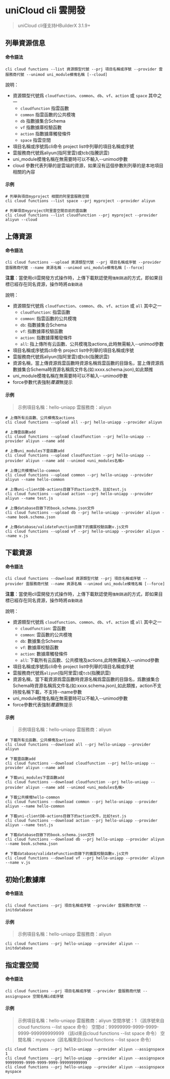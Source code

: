 # uniCloud cli 雲開發

> uniCloud cli僅支持HBuilderX 3.1.9+

## 列舉資源信息

#### 命令語法

```shell
cli cloud functions --list 資源類型代號 --prj 項目名稱或序號 --provider 雲服務商代號 --unimod uni_module模塊名稱 [--cloud]
```

說明：

- 資源類型代號爲 `cloudfunction`、`common`、`db`、`vf`、`action` 或 `space` 其中之一
	- `cloudfunction` 指雲函數
	- `common` 指雲函數的公共模塊
	- `db` 指數據集合Schema
	- `vf` 指數據庫校驗函數
	- `action` 指數據庫觸發條件
	- `space` 指雲空間
- 項目名稱或序號爲cli命令 project list中列舉的項目名稱或序號
- 雲服務商代號爲aliyun(指阿里雲)或tcb(指騰訊雲)
- uni_module模塊名稱在無需要時可以不輸入--unimod參數
- cloud 參數代表列舉的是雲端的資源，如果沒有這個參數則列舉的是本地項目相關的內容

#### 示例

```shell
# 列舉與項目myproject 相關的阿里雲服務空間
cli cloud functions --list space --prj myproject --provider aliyun

# 列舉項目myproject阿里雲空間目前的雲函數
cli cloud functions --list cloudfunction --prj myproject --provider aliyun --cloud 
```

## 上傳資源

#### 命令語法

```shell
cli cloud functions --upload 資源類型代號 --prj 項目名稱或序號 --provider 雲服務商代號 --name 資源名稱 --unimod uni_module模塊名稱 [--force]
```

**注意**：當使用cli雲開發方式操作時，上傳下載默認使用`強制跳過`的方式，即如果目標已經存在同名資源，操作時將`自動跳過`

說明：

- 資源類型代號爲 `cloudfunction`、`common`、`db`、`vf`、`action` 或 `all` 其中之一
	- `cloudfunction`: 指雲函數
	- `common`: 指雲函數的公共模塊
	- `db`: 指數據集合Schema
	- `vf`: 指數據庫校驗函數
	- `action`:  指數據庫觸發條件
	- `all`: 指上傳所有云函數、公共模塊及actions,此時無需輸入--unimod參數
- 項目名稱或序號爲cli命令 project list中列舉的項目名稱或序號
- 雲服務商代號爲aliyun(指阿里雲)或tcb(指騰訊雲)
- 資源名稱，當上傳資源爲雲函數時資源名稱爲雲函數的目錄名，當上傳資源爲數據集合Schema時資源名稱爲文件名(如:xxxx.schema.json),如此類推 
- uni_module模塊名稱在無需要時可以不輸入--unimod參數
- force參數代表強制*覆蓋*無提示

#### 示例

> 示例項目名稱：hello-uniapp 雲服務商：aliyun

```shell
# 上傳所有云函數、公共模塊及actions
cli cloud functions --upload all --prj hello-uniapp --provider aliyun

# 上傳雲函數add
cli cloud functions --upload cloudfunction --prj hello-uniapp --provider aliyun --name add

# 上傳uni_modules下雲函數add 
cli cloud functions --upload cloudfunction --prj hello-uniapp --provider aliyun --name add --unimod <uni_modules名稱>

# 上傳公共模塊hello-common
cli cloud functions --upload common --prj hello-uniapp --provider aliyun --name hello-common

# 上傳uni-clientDB-actions目錄下的action文件，比如test.js
cli cloud functions --upload action --prj hello-uniapp --provider aliyun --name test.js

# 上傳database目錄下的book.schema.json文件
cli cloud functions --upload db --prj hello-uniapp --provider aliyun --name book.schema.json

# 上傳database/validateFunction目錄下的擴展校驗函數v.js文件
cli cloud functions --upload vf --prj hello-uniapp --provider aliyun --name v.js
```

## 下載資源

#### 命令語法

```shell
cli cloud functions --download 資源類型代號 --prj 項目名稱或序號 --provider 雲服務商代號 --name 資源名稱 --unimod uni_module模塊名稱 [--force]
```

**注意**：當使用cli雲開發方式操作時，上傳下載默認使用`強制跳過`的方式，即如果目標已經存在同名資源，操作時將`自動跳過`

說明：

- 資源類型代號爲 `cloudfunction`、`common`、`db`、`vf`、`action` 或 `all` 其中之一
	- `cloudfunction`: 雲函數
	- `common`: 雲函數的公共模塊
	- `db`: 數據集合Schema
	- `vf`: 數據庫校驗函數
	- `action`: 數據庫觸發條件
	- `all`: 下載所有云函數、公共模塊及actions,此時無需輸入--unimod參數
- 項目名稱或序號爲cli命令 project list中列舉的項目名稱或序號
- 雲服務商代號爲`aliyun`(指阿里雲)或`tcb`(指騰訊雲)
- 資源名稱，當下載資源爲雲函數時資源名稱爲雲函數的目錄名，爲數據集合Schema時資源名稱爲文件名(如:xxxx.schema.json),如此類推，action不支持按名稱下載，不支持--name參數
- uni_module模塊名稱在無需要時可以不輸入--unimod參數
- force參數代表強制*覆蓋*無提示

#### 示例 

> 示例項目名稱：hello-uniapp 雲服務商：aliyun

```shell
# 下載所有云函數、公共模塊及actions
cli cloud functions --download all --prj hello-uniapp --provider aliyun

# 下載雲函數add
cli cloud functions --download cloudfunction --prj hello-uniapp --provider aliyun --name add

# 下載uni_modules下雲函數add 
cli cloud functions --download cloudfunction --prj hello-uniapp --provider aliyun --name add --unimod <uni_modules名稱>

# 下載公共模塊hello-common
cli cloud functions --download common --prj hello-uniapp --provider aliyun --name hello-common

# 下載uni-clientDB-actions目錄下的action文件，比如test.js
cli cloud functions --download action --prj hello-uniapp --provider aliyun --name test.js

# 下載database目錄下的book.schema.json文件
cli cloud functions --download db --prj hello-uniapp --provider aliyun --name book.schema.json

# 下載database/validateFunction目錄下的擴展校驗函數v.js文件
cli cloud functions --download vf --prj hello-uniapp --provider aliyun --name v.js
```

## 初始化數據庫

#### 命令語法

```shell
cli cloud functions --prj 項目名稱或序號 --provider 雲服務商代號 --initdatabase
```

#### 示例

> 示例項目名稱：hello-uniapp 雲服務商：aliyun

```shell
cli cloud functions --prj hello-uniapp --provider aliyun --initdatabase
```

## 指定雲空間

#### 命令語法

```shell
cli cloud functions --prj 項目名稱或序號 --provider 雲服務商代號 --assignspace 空間名稱id或序號
```
#### 示例

> 示例項目名稱：hello-uniapp 雲服務商：aliyun 空間序號：1 （該序號來自cloud functions --list space 命令）
> 空間id：99999999-9999-9999-9999-999999999999 （該id來自cloud functions --list space 命令）
> 空間名稱：myspace（該名稱來自cloud functions --list space 命令）

```shell
cli cloud functions --prj hello-uniapp --provider aliyun --assignspace 1
cli cloud functions --prj hello-uniapp --provider aliyun --assignspace 99999999-9999-9999-9999-999999999999
cli cloud functions --prj hello-uniapp --provider aliyun --assignspace myspace
```